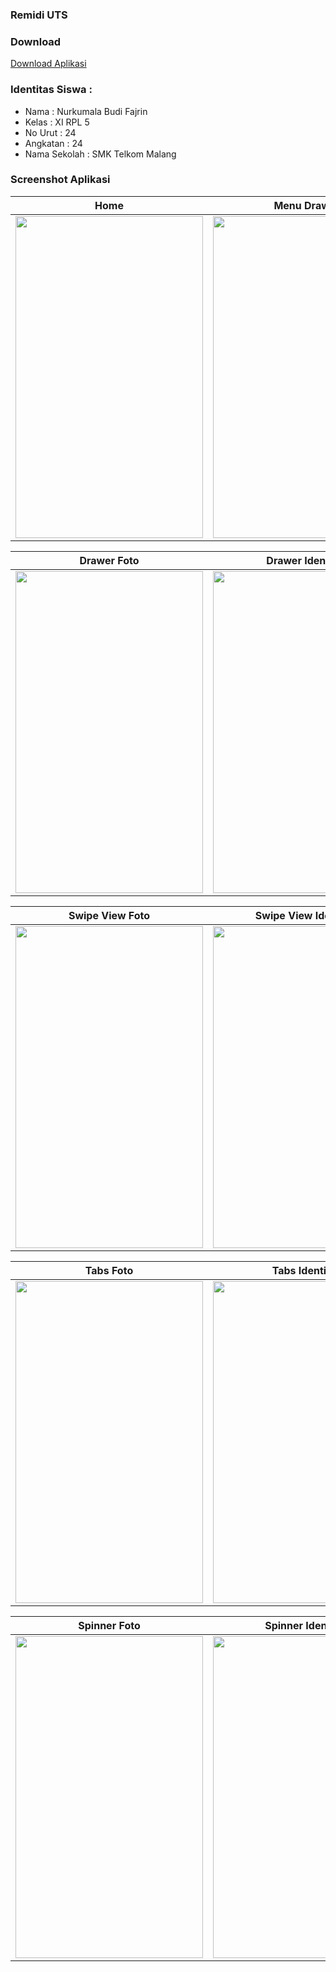 ### Remidi UTS

### Download
[Download Aplikasi](https://drive.google.com/uc?export=download&id=0B36Y2xO8CvzlUlQ0ZU0tQ3NvNUU)

### Identitas Siswa :
* Nama          : Nurkumala Budi Fajrin
* Kelas         : XI RPL 5
* No Urut       : 24
* Angkatan      : 24
* Nama Sekolah  : SMK Telkom Malang

### Screenshot Aplikasi
Home | Menu Drawer
------------ | -------------
<img src="https://user-images.githubusercontent.com/22162946/26881026-70faf2f2-4bc0-11e7-90e3-0c2ac91677a3.jpg" width="300" height="515" />|<img src="https://user-images.githubusercontent.com/22162946/26881039-74771474-4bc0-11e7-9188-cd9002912854.png" width="300" height="515" />

Drawer Foto | Drawer Identitas
------------ | -------------
<img src="https://user-images.githubusercontent.com/22162946/26881030-716e1804-4bc0-11e7-87f6-25b4bda1580c.png" width="300" height="515" />|<img src="https://user-images.githubusercontent.com/22162946/26881027-71421f60-4bc0-11e7-9912-7dca33c39210.png" width="300" height="515" />

Swipe View Foto | Swipe View Identitas
------------ | -------------
<img src="https://user-images.githubusercontent.com/22162946/26881029-714c7ab4-4bc0-11e7-8257-a424de267e71.jpg" width="300" height="515" />|<img src="https://user-images.githubusercontent.com/22162946/26881033-7211c80a-4bc0-11e7-92f4-f371791f1f72.jpg" width="300" height="515" />

Tabs Foto | Tabs Identitas
------------ | -------------
<img src="https://user-images.githubusercontent.com/22162946/26881036-72a3a3f6-4bc0-11e7-9803-ce6b3b95f1f2.png" width="300" height="515" />|<img src="https://user-images.githubusercontent.com/22162946/26881031-71b0e288-4bc0-11e7-8ca4-7e09b794b22f.jpg" width="300" height="515" />

Spinner Foto | Spinner Identitas
------------ | -------------
<img src="https://user-images.githubusercontent.com/22162946/26881032-71d99e4e-4bc0-11e7-8787-60d7ce704c73.jpg" width="300" height="515" />|<img src="https://user-images.githubusercontent.com/22162946/26881034-721ea0ac-4bc0-11e7-8180-cfb6a221a322.png" width="300" height="515" />

